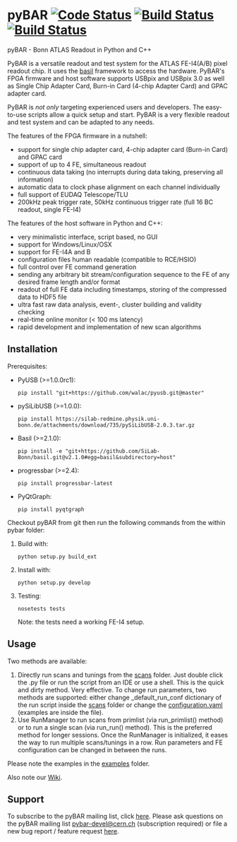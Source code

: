 
# pyBAR [![Code Status](https://landscape.io/github/SiLab-Bonn/pyBAR/development/landscape.svg?style=flat)](https://landscape.io/github/SiLab-Bonn/pyBAR/development) [![Build Status](https://travis-ci.org/SiLab-Bonn/pyBAR.svg?branch=development)](https://travis-ci.org/SiLab-Bonn/pyBAR) [![Build Status](https://ci.appveyor.com/api/projects/status/github/SiLab-Bonn/pyBAR)](https://ci.appveyor.com/project/DavidLP/pyBAR)

pyBAR - Bonn ATLAS Readout in Python and C++

PyBAR is a versatile readout and test system for the ATLAS FE-I4(A/B) pixel readout chip. It uses the [basil](https://github.com/SiLab-Bonn/basil) framework to access the hardware.
PyBAR's FPGA firmware and host software supports USBpix and USBpix 3.0 as well as Single Chip Adapter Card, Burn-in Card (4-chip Adapter Card) and GPAC adapter card.

PyBAR is _not only_ targeting experienced users and developers. The easy-to-use scripts allow a quick setup and start. PyBAR is a very flexible readout and test system and can be adapted to any needs.

The features of the FPGA firmware in a nutshell:
- support for single chip adapter card, 4-chip adapter card (Burn-in Card) and GPAC card
- support of up to 4 FE, simultaneous readout
- continuous data taking (no interrupts during data taking, preserving all information)
- automatic data to clock phase alignment on each channel individually
- full support of EUDAQ Telescope/TLU
- 200kHz peak trigger rate, 50kHz continuous trigger rate (full 16 BC readout, single FE-I4)

The features of the host software in Python and C++:
- very minimalistic interface, script based, no GUI
- support for Windows/Linux/OSX
- support for FE-I4A and B
- configuration files human readable (compatible to RCE/HSIO)
- full control over FE command generation
- sending any arbitrary bit stream/configuration sequence to the FE of any desired frame length and/or format
- readout of full FE data including timestamps, storing of the compressed data to HDF5 file
- ultra fast raw data analysis, event-, cluster building and validity checking
- real-time online monitor (< 100 ms latency)
- rapid development and implementation of new scan algorithms

## Installation

Prerequisites:
- PyUSB (>=1.0.0rc1):
  ```
  pip install "git+https://github.com/walac/pyusb.git@master"
  ```
  
- pySiLibUSB (>=1.0.0):
  ```
  pip install https://silab-redmine.physik.uni-bonn.de/attachments/download/735/pySiLibUSB-2.0.3.tar.gz
  ```
  
- Basil (>=2.1.0):
  ```
  pip install -e "git+https://github.com/SiLab-Bonn/basil.git@v2.1.0#egg=basil&subdirectory=host"
  ```
  
- progressbar (>=2.4):
  ```
  pip install progressbar-latest
  ```
  
- PyQtGraph:
  ```
  pip install pyqtgraph
  ```

Checkout pyBAR from git then run the following commands from the within pybar folder:

1. Build with:
   ```
   python setup.py build_ext
   ```

2. Install with:
   ```
   python setup.py develop
   ```

3. Testing:
   ```
   nosetests tests
   ```

   Note: the tests need a working FE-I4 setup.


## Usage

Two methods are available:

1. Directly run scans and tunings from the [scans](/host/pybar/scans) folder. Just double click the .py file or run the script from an IDE or use a shell. This is the quick and dirty method. Very effective. To change run parameters, two methods are supported: either change _default_run_conf dictionary of the run script inside the [scans](/host/pybar/scans) folder or change the [configuration.yaml](/host/pybar/configuration.yaml) (examples are inside the file).
2. Use RunManager to run scans from primlist (via run_primlist() method) or to run a single scan (via run_run() method). This is the preferred method for longer sessions. Once the RunManager is initialized, it eases the way to run multiple scans/tunings in a row. Run parameters and FE configuration can be changed in between the runs.

Please note the examples in the [examples](/host/examples) folder.

Also note our [Wiki](https://github.com/SiLab-Bonn/pyBAR/wiki).

## Support

To subscribe to the pyBAR mailing list, click [here](https://e-groups.cern.ch/e-groups/EgroupsSubscription.do?egroupName=pybar-devel). Please ask questions on the pyBAR mailing list [pybar-devel@cern.ch](mailto:pybar-devel@cern.ch?subject=bug%20report%20%2F%20feature%20request) (subscription required) or file a new bug report / feature request [here](https://github.com/SiLab-Bonn/pyBAR/issues/new).

